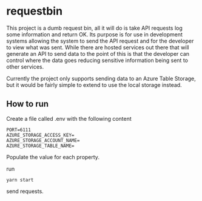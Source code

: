 # requestbin

This project is a dumb request bin, all it will do is take API requests log some information and return OK. Its purpose is for use in development systems allowing the system to send the API request and for the developer to view what was sent. While there are hosted services out there that will generate an API to send data to the point of this is that the developer can control where the data goes reducing sensitive information being sent to other services. 

Currently the project only supports sending data to an Azure Table Storage, but it would be fairly simple to extend to use the local storage instead. 



## How to run

Create a file called .env with the following content

```
PORT=6111
AZURE_STORAGE_ACCESS_KEY=
AZURE_STORAGE_ACCOUNT_NAME=
AZURE_STORAGE_TABLE_NAME=
```

Populate the value for each property. 

run 

```
yarn start
```

send requests.